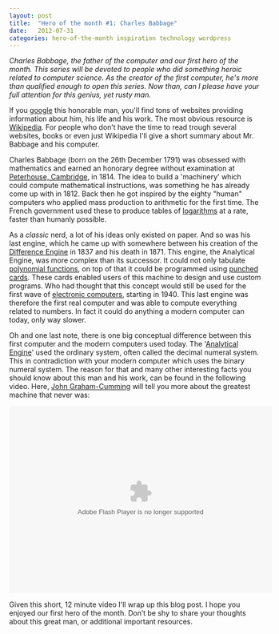 ```yaml
---
layout: post
title:  "Hero of the month #1: Charles Babbage"
date:   2012-07-31
categories: hero-of-the-month inspiration technology wordpress
---
```


_Charles Babbage, the father of the computer and our first hero of the month. This series will be devoted to people who did something heroic related to computer science. As the creator of the first computer, he's more than qualified enough to open this series. Now than, can I please have your full attention for this genius, yet rusty man._

If you [google](http://www.google.com/) this honorable man, you'll find tons of websites providing information about  him, his life and his work. The most obvious resource is [Wikipedia](http://en.wikipedia.org/wiki/Charles_Babbage). For people who don’t have the time to read trough several websites, books or even just Wikipedia I'll give a short summary about Mr. Babbage and his computer.

Charles Babbage (born on the 26th December 1791) was obsessed with mathematics and earned an honorary degree without examination at [Peterhouse, Cambridge](http://www.pet.cam.ac.uk/), in 1814. The idea to build a 'machinery' which could compute mathematical instructions, was something he has already come up with in 1812. Back then he got inspired by the eighty "human" computers who applied mass production to arithmetic for the first time. The French government used these to produce tables of [logarithms](http://en.wikipedia.org/wiki/Logarithm) at a rate, faster than humanly possible.

As a _classic_ nerd, a lot of his ideas only existed on paper. And so was his last engine, which he came up with somewhere between his creation of the [Difference Engine](http://en.wikipedia.org/wiki/Difference_engine) in 1837 and his death in 1871. This engine, the Analytical Engine, was more complex than its successor. It could not only tabulate [polynomial functions](http://en.wikipedia.org/wiki/Polynomial), on top of that it could be programmed using [punched cards](http://en.wikipedia.org/wiki/Punched_card). These cards enabled users of this machine to design and use custom programs. Who had thought that this concept would still be used for the first wave of [electronic computers](http://en.wikipedia.org/wiki/Computer), starting in 1940. This last engine was therefore the first real computer and was able to compute everything related to numbers. In fact it could do anything a modern computer can today, only way slower.

Oh and one last note, there is one big conceptual difference between this first computer and the modern computers used today. The '[Analytical Engine](http://en.wikipedia.org/wiki/Analytical_Engine)' used the ordinary system, often called the decimal numeral system. This in contradiction with your modern computer which uses the binary numeral system. The reason for that and many other interesting facts you should know about this man and his work, can be found in the following video. Here, [John Graham-Cumming](http://www.jgc.org/) will tell you more about the greatest machine that never was:

<p><object width="526" height="374" classid="clsid:d27cdb6e-ae6d-11cf-96b8-444553540000" codebase="http://download.macromedia.com/pub/shockwave/cabs/flash/swflash.cab#version=6,0,40,0" bgcolor="#ffffff"><param name="allowFullScreen" value="true" /><param name="allowScriptAccess" value="always" /><param name="wmode" value="transparent" /><param name="bgColor" value="#ffffff" /><param name="flashvars" value="vu=http://video.ted.com/talk/stream/2012X/Blank/JohnGrahamCumming_2012X-320k.mp4&amp;su=http://images.ted.com/images/ted/tedindex/embed-posters/JohnGrahamCumming_2012X-embed.jpg&amp;vw=512&amp;vh=288&amp;ap=0&amp;ti=1517&amp;lang=en&amp;introDuration=15330&amp;adDuration=4000&amp;postAdDuration=830&amp;adKeys=talk=john_graham_cumming_the_greatest_machine_that_never_was;year=2012;theme=tales_of_invention;theme=technology_history_and_destiny;event=TEDxImperialCollege;tag=TEDxFeatured;tag=computers;tag=engineering;tag=history;tag=technology;tag=tedx;&amp;preAdTag=tconf.ted/embed;tile=1;sz=512x288;" /><param name="src" value="http://video.ted.com/assets/player/swf/EmbedPlayer.swf" /><param name="pluginspace" value="http://www.macromedia.com/go/getflashplayer" /><param name="allowfullscreen" value="true" /><param name="allowscriptaccess" value="always" /><embed width="526" height="374" type="application/x-shockwave-flash" src="http://video.ted.com/assets/player/swf/EmbedPlayer.swf" allowFullScreen="true" allowScriptAccess="always" wmode="transparent" bgColor="#ffffff" flashvars="vu=http://video.ted.com/talk/stream/2012X/Blank/JohnGrahamCumming_2012X-320k.mp4&amp;su=http://images.ted.com/images/ted/tedindex/embed-posters/JohnGrahamCumming_2012X-embed.jpg&amp;vw=512&amp;vh=288&amp;ap=0&amp;ti=1517&amp;lang=en&amp;introDuration=15330&amp;adDuration=4000&amp;postAdDuration=830&amp;adKeys=talk=john_graham_cumming_the_greatest_machine_that_never_was;year=2012;theme=tales_of_invention;theme=technology_history_and_destiny;event=TEDxImperialCollege;tag=TEDxFeatured;tag=computers;tag=engineering;tag=history;tag=technology;tag=tedx;&amp;preAdTag=tconf.ted/embed;tile=1;sz=512x288;" pluginspace="http://www.macromedia.com/go/getflashplayer" allowfullscreen="true" allowscriptaccess="always" bgcolor="#ffffff" /></object></p>

Given this short, 12 minute video I'll wrap up this blog post. I hope you enjoyed our first hero of the month. Don’t be shy to share your thoughts about this great man, or additional important resources.